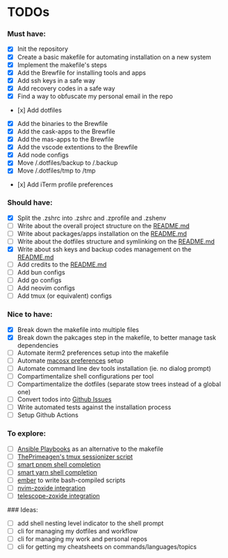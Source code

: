 # TODOs

### Must have:

- [x] Init the repository
- [x] Create a basic makefile for automating installation on a new system
- [x] Implement the makefile's steps
- [x] Add the Brewfile for installing tools and apps
- [x] Add ssh keys in a safe way
- [x] Add recovery codes in a safe way
- [x] Find a way to obfuscate my personal email in the repo
- [x] Add dotfiles
- [x] Add the binaries to the Brewfile
- [x] Add the cask-apps to the Brewfile
- [x] Add the mas-apps to the Brewfile
- [x] Add the vscode extentions to the Brewfile
- [x] Add node configs
- [x] Move /.dotfiles/backup to /.backup
- [x] Move /.dotfiles/tmp to /tmp
- [x] Add iTerm profile preferences

### Should have:

- [x] Split the .zshrc into .zshrc and .zprofile and .zshenv
- [ ] Write about the overall project structure on the [README.md](/README.md)
- [ ] Write about packages/apps installation on the [README.md](/README.md)
- [ ] Write about the dotfiles structure and symlinking on the [README.md](/README.md)
- [x] Write about ssh keys and backup codes management on the [README.md](/README.md)
- [ ] Add credits to the [README.md](/README.md)
- [ ] Add bun configs
- [ ] Add go configs
- [ ] Add neovim configs
- [ ] Add tmux (or equivalent) configs

### Nice to have:

- [x] Break down the makefile into multiple files
- [x] Break down the pakcages step in the makefile, to better manage task dependencies
- [ ] Automate iterm2 preferences setup into the makefile
- [ ] Automate [macosx preferences](https://github.com/mathiasbynens/dotfiles/blob/main/.macos) setup
- [ ] Automate command line dev tools installation (ie. no dialog prompt)
- [ ] Compartimentalize shell configurations per tool
- [ ] Compartimentalize the dotfiles (separate stow trees instead of a global one)
- [ ] Convert todos into [Github Issues](https://github.com/Amheklerior/dotfiles/issues)
- [ ] Write automated tests against the installation process
- [ ] Setup Github Actions

### To explore:

- [ ] [Ansible Playbooks](https://docs.ansible.com/ansible/latest/playbook_guide/playbooks_intro.html) as an alternative to the makefile
- [ ] [ThePrimeagen's tmux sessionizer script](https://github.com/ThePrimeagen/.dotfiles/blob/master/bin/.local/scripts/tmux-sessionizer)
- [ ] [smart pnpm shell completion](https://github.com/g-plane/pnpm-shell-completion)
- [ ] [smart yarn shell completion](https://github.com/g-plane/zsh-yarn-autocompletions)
- [ ] [ember](https://amber-lang.com/) to write bash-compiled scripts
- [ ] [nvim-zoxide integration](https://github.com/nanotee/zoxide.vim)
- [ ] [telescope-zoxide integration](https://github.com/jvgrootveld/telescope-zoxide)

### Ideas:

- [ ] add shell nesting level indicator to the shell prompt
- [ ] cli for managing my dotfiles and workflow
- [ ] cli for managing my work and personal repos
- [ ] cli for getting my cheatsheets on commands/languages/topics
